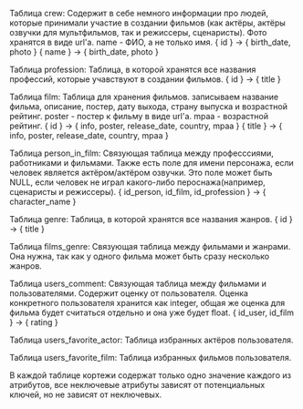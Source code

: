 Таблица crew:
	Содержит в себе немного информации про людей, которые принимали участие в создании фильмов
	(как актёры, актёры озвучки для мультфильмов, так и режиссеры, сценаристы). 
	Фото хранятся в виде url'а. name - ФИО, а не только имя. 
	{ id } -> { birth_date, photo }
	{ name } -> { birth_date, photo }

Таблица profession:
	Таблица, в которой хранятся все названия профессий, которые учавствуют в создании фильмов.
	{ id } -> { title }
	
Таблица film:
	Таблица для хранения фильмов. записываем название фильма, описание, постер, дату выхода,
	страну выпуска и возрастной рейтинг.
	poster - постер к фильму в виде url'a. mpaa - возрастной рейтинг.
	{ id } -> { info, poster, release_date, country, mpaa }
	{ title } -> { info, poster, release_date, country, mpaa }
	
Таблица person_in_film:
	Связующая таблица между професссиями, работниками и фильмами. Также есть поле для имени персонажа, 
	если человек является актёром/актёром озвучки. 
	Это поле может быть NULL, если человек не играл какого-либо пероснажа(например, сценаристы и режиссеры).
	{ id_person, id_film, id_profession } -> { character_name }
	
Таблица genre:
	Таблица, в которой хранятся все названия жанров.
	{ id } -> { title }
	
Таблица films_genre:
	Связующая таблица между фильмами и жанрами. 
	Она нужна, так как у одного фильма может быть сразу несколько жанров.

Таблица users_comment:
	Связующая таблица между фильмами и пользователями. Содержит оценку от пользователя. 
	Оценка конкретного пользователя хранится как integer, общая же оценка для фильма будет считаться
	отдельно и она уже будет float.
	{ id_user, id_film } -> { rating }

Таблица users_favorite_actor:
	Таблица избранных актёров пользователя.

Таблица users_favorite_film:
	Таблица избранных фильмов пользователя.


В каждой таблице кортежи содержат только одно значение каждого из атрибутов, все неключевые атрибуты зависят от потенциальных ключей, но не зависят от неключевых. 